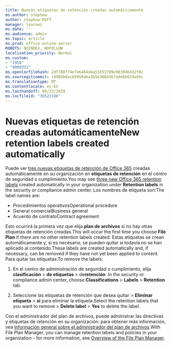 ```yaml
---
title: Nuevas etiquetas de retención creadas automáticamente
ms.author: stephow
author: stephow-MSFT
manager: laurawi
ms.date: ''
ms.audience: admin
ms.topic: article
ms.prod: office-online-server
ROBOTS: NOINDEX, NOFOLLOW
localization_priority: Normal
ms.custom:
- "1958"
- "9000331"
ms.openlocfilehash: 2df788f74e7e6464d4a51653709e983046dd2f8c
ms.sourcegitcommit: 1d98db8acb9959aba3b5e308a567ade6b62da56c
ms.translationtype: MT
ms.contentlocale: es-ES
ms.lasthandoff: 08/22/2019
ms.locfileid: "36522196"
---
```

# <a name="new-retention-labels-created-automatically"></a><span data-ttu-id="ea1d2-102">Nuevas etiquetas de retención creadas automáticamente</span><span class="sxs-lookup"><span data-stu-id="ea1d2-102">New retention labels created automatically</span></span>

<span data-ttu-id="ea1d2-103">Puede ver [tres nuevas etiquetas de retención de Office 365](https://docs.microsoft.com/office365/securitycompliance/file-plan-manager#default-retention-labels-and-label-policy) creadas automáticamente en su organización en **etiquetas de retención** en el centro de seguridad o cumplimiento.</span><span class="sxs-lookup"><span data-stu-id="ea1d2-103">You may see [three new Office 365 retention labels](https://docs.microsoft.com/office365/securitycompliance/file-plan-manager#default-retention-labels-and-label-policy) created automatically in your organization under **Retention labels** in the security or compliance admin center.</span></span> <span data-ttu-id="ea1d2-104">Los nombres de etiqueta son:</span><span class="sxs-lookup"><span data-stu-id="ea1d2-104">The label names are:</span></span>

- <span data-ttu-id="ea1d2-105">Procedimientos operativos</span><span class="sxs-lookup"><span data-stu-id="ea1d2-105">Operational procedure</span></span>
- <span data-ttu-id="ea1d2-106">General comercial</span><span class="sxs-lookup"><span data-stu-id="ea1d2-106">Business general</span></span>
- <span data-ttu-id="ea1d2-107">Acuerdo de contrato</span><span class="sxs-lookup"><span data-stu-id="ea1d2-107">Contract agreement</span></span>

<span data-ttu-id="ea1d2-108">Esto ocurrirá la primera vez que elija **plan de archivos** si no hay otras etiquetas de retención creadas.</span><span class="sxs-lookup"><span data-stu-id="ea1d2-108">This will occur the first time you choose **File Plan** if there are no other retention labels created.</span></span> <span data-ttu-id="ea1d2-109">Estas etiquetas se crean automáticamente y, si es necesario, se pueden quitar si todavía no se han aplicado al contenido.</span><span class="sxs-lookup"><span data-stu-id="ea1d2-109">These labels are created automatically and, if necessary, can be removed if they have not yet been applied to content.</span></span> <span data-ttu-id="ea1d2-110">Para quitar las etiquetas:</span><span class="sxs-lookup"><span data-stu-id="ea1d2-110">To remove the labels:</span></span>

1. <span data-ttu-id="ea1d2-111">En el centro de administración de seguridad o cumplimiento, elija **clasificación** > **de etiquetas** > de**retención** .</span><span class="sxs-lookup"><span data-stu-id="ea1d2-111">In the security or compliance admin center, choose **Classifications** > **Labels** > **Retention** tab.</span></span>

1. <span data-ttu-id="ea1d2-112">Seleccione las etiquetas de retención que desea quitar > **Eliminar etiqueta** > **sí** para eliminar la etiqueta.</span><span class="sxs-lookup"><span data-stu-id="ea1d2-112">Select the retention labels that you want to remove > **Delete label** > **Yes** to delete the label.</span></span>

<span data-ttu-id="ea1d2-113">Con el administrador del plan de archivos, puede administrar las directivas y etiquetas de retención en su organización: para obtener más información, vea [información general sobre el administrador del plan de archivos](https://docs.microsoft.com/office365/securitycompliance/file-plan-manager).</span><span class="sxs-lookup"><span data-stu-id="ea1d2-113">With File Plan Manager, you can manage retention labels and policies in your organization - for more information, see [Overview of the File Plan Manager](https://docs.microsoft.com/office365/securitycompliance/file-plan-manager).</span></span>